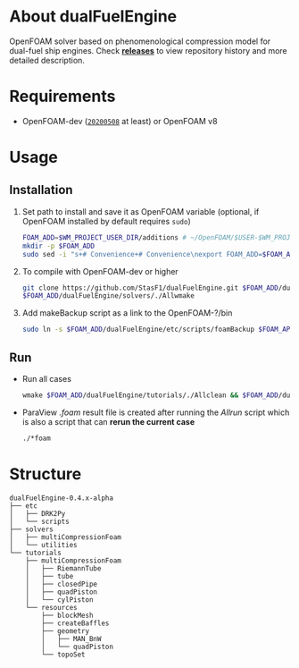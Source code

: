 # About dualFuelEngine
OpenFOAM solver based on phenomenological compression model for dual-fuel ship engines. Check [**releases**](https://github.com/StasF1/dualFuelEngine/releases) to view repository history and more detailed description.

# Requirements
- OpenFOAM-dev ([`20200508`](https://github.com/OpenFOAM/OpenFOAM-dev/releases/tag/20200508) at least) or OpenFOAM v8

# Usage
## Installation
1. Set path to install and save it as OpenFOAM variable (optional, if OpenFOAM installed by default requires `sudo`)
    ```sh
    FOAM_ADD=$WM_PROJECT_USER_DIR/additions # ~/OpenFOAM/$USER-$WM_PROJECT_VERSION/additions/ by default
    mkdir -p $FOAM_ADD
    sudo sed -i "s+# Convenience+# Convenience\nexport FOAM_ADD=$FOAM_ADD+g" $WM_PROJECT_DIR/etc/config.sh/settings
    ```

1. To compile with OpenFOAM-dev or higher
    ```sh
    git clone https://github.com/StasF1/dualFuelEngine.git $FOAM_ADD/dualFuelEngine
    $FOAM_ADD/dualFuelEngine/solvers/./Allwmake
    ```

1. Add makeBackup script as a link to the OpenFOAM-?/bin
    ```sh
    sudo ln -s $FOAM_ADD/dualFuelEngine/etc/scripts/foamBackup $FOAM_APP/../bin/foamBackup
    ```

## Run
- Run all cases
    ```sh
    wmake $FOAM_ADD/dualFuelEngine/tutorials/./Allclean && $FOAM_ADD/dualFuelEngine/tutorials/./Allrun
    ```
- ParaView _.foam_ result file is created after running the _Allrun_ script which is also a script that can **rerun the current case**
    ```sh
    ./*foam
    ```

# Structure
```gitignore
dualFuelEngine-0.4.x-alpha
├── etc
│   ├── DRK2Py
│   └── scripts
├── solvers
│   ├── multiCompressionFoam
│   └── utilities
└── tutorials
    ├── multiCompressionFoam
    │   ├── RiemannTube
    │   ├── tube
    │   ├── closedPipe
    │   ├── quadPiston
    │   └── cylPiston
    └── resources
        ├── blockMesh
        ├── createBaffles
        ├── geometry
        │   ├── MAN_BnW
        │   └── quadPiston
        └── topoSet
```
